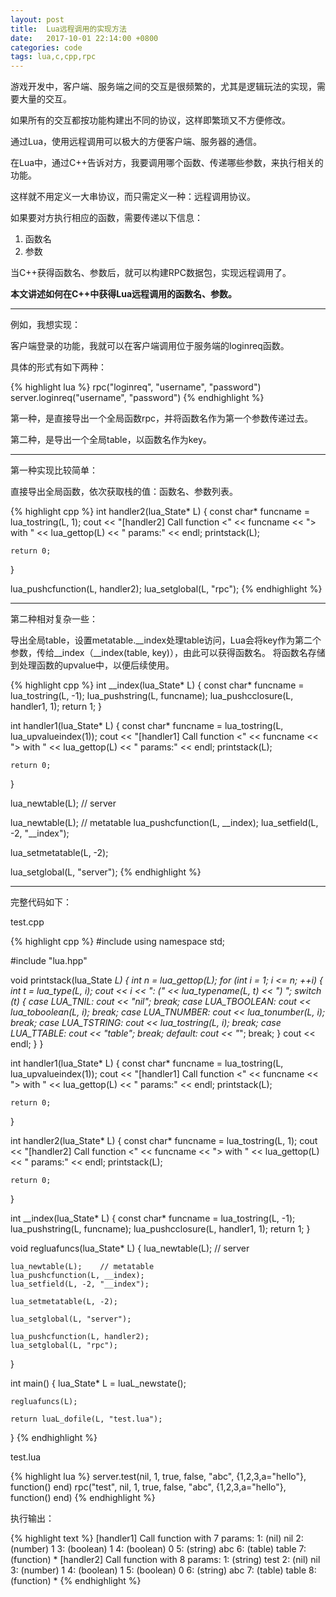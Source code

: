 ```yaml
---
layout: post
title:  Lua远程调用的实现方法
date:   2017-10-01 22:14:00 +0800
categories: code
tags: lua,c,cpp,rpc
---
```


游戏开发中，客户端、服务端之间的交互是很频繁的，尤其是逻辑玩法的实现，需要大量的交互。

如果所有的交互都按功能构建出不同的协议，这样即繁琐又不方便修改。

通过Lua，使用远程调用可以极大的方便客户端、服务器的通信。

在Lua中，通过C++告诉对方，我要调用哪个函数、传递哪些参数，来执行相关的功能。

这样就不用定义一大串协议，而只需定义一种：远程调用协议。

如果要对方执行相应的函数，需要传递以下信息：
1. 函数名
2. 参数

当C++获得函数名、参数后，就可以构建RPC数据包，实现远程调用了。

**本文讲述如何在C++中获得Lua远程调用的函数名、参数。**

------

例如，我想实现：

客户端登录的功能，我就可以在客户端调用位于服务端的loginreq函数。


具体的形式有如下两种：

{% highlight lua %}
rpc("loginreq", "username", "password")
server.loginreq("username", "password")
{% endhighlight %}

第一种，是直接导出一个全局函数rpc，并将函数名作为第一个参数传递过去。

第二种，是导出一个全局table，以函数名作为key。

-------

第一种实现比较简单：

直接导出全局函数，依次获取栈的值：函数名、参数列表。

{% highlight cpp %}
int handler2(lua_State* L) {
	const char* funcname = lua_tostring(L, 1);
	cout << "[handler2] Call function <" << funcname << "> with " << lua_gettop(L) << " params:" << endl;
	printstack(L);

	return 0;
}

lua_pushcfunction(L, handler2);
lua_setglobal(L, "rpc");
{% endhighlight %}

--------

第二种相对复杂一些：

导出全局table，设置metatable.__index处理table访问，Lua会将key作为第二个参数，传给__index（__index(table, key)），由此可以获得函数名。
将函数名存储到处理函数的upvalue中，以便后续使用。

{% highlight cpp %}
int __index(lua_State* L) {
	const char* funcname = lua_tostring(L, -1);
	lua_pushstring(L, funcname);
	lua_pushcclosure(L, handler1, 1);
	return 1;
}

int handler1(lua_State* L) {
	const char* funcname = lua_tostring(L, lua_upvalueindex(1));
	cout << "[handler1] Call function <" << funcname << "> with " << lua_gettop(L) << " params:" << endl;
	printstack(L);

	return 0;
}

lua_newtable(L);	// server

lua_newtable(L);	// metatable
lua_pushcfunction(L, __index);
lua_setfield(L, -2, "__index");

lua_setmetatable(L, -2);

lua_setglobal(L, "server");
{% endhighlight %}

------------

完整代码如下：

test.cpp

{% highlight cpp %}
#include <iostream>
using namespace std;

#include "lua.hpp"

void printstack(lua_State *L) {
	int n = lua_gettop(L);
	for (int i = 1; i <= n; ++i) {
		int t = lua_type(L, i);
		cout << i << ": (" << lua_typename(L, t) << ") ";
		switch (t) {
		case LUA_TNIL:
			cout << "nil";
			break;
		case LUA_TBOOLEAN:
			cout << lua_toboolean(L, i);
			break;
		case LUA_TNUMBER:
			cout << lua_tonumber(L, i);
			break;
		case LUA_TSTRING:
			cout << lua_tostring(L, i);
			break;
		case LUA_TTABLE:
			cout << "table";
			break;
		default:
			cout << "*";
			break;
		}
		cout << endl;
	}
}

int handler1(lua_State* L) {
	const char* funcname = lua_tostring(L, lua_upvalueindex(1));
	cout << "[handler1] Call function <" << funcname << "> with " << lua_gettop(L) << " params:" << endl;
	printstack(L);

	return 0;
}

int handler2(lua_State* L) {
	const char* funcname = lua_tostring(L, 1);
	cout << "[handler2] Call function <" << funcname << "> with " << lua_gettop(L) << " params:" << endl;
	printstack(L);

	return 0;
}

int __index(lua_State* L) {
	const char* funcname = lua_tostring(L, -1);
	lua_pushstring(L, funcname);
	lua_pushcclosure(L, handler1, 1);
	return 1;
}

void regluafuncs(lua_State* L) {
	lua_newtable(L);	// server

	lua_newtable(L);	// metatable
	lua_pushcfunction(L, __index);
	lua_setfield(L, -2, "__index");

	lua_setmetatable(L, -2);
	
	lua_setglobal(L, "server");

	lua_pushcfunction(L, handler2);
	lua_setglobal(L, "rpc");
}

int main() {
	lua_State* L = luaL_newstate();

	regluafuncs(L);

	return luaL_dofile(L, "test.lua");
}
{% endhighlight %}

test.lua

{% highlight lua %}
server.test(nil, 1, true, false, "abc", {1,2,3,a="hello"}, function() end)
rpc("test", nil, 1, true, false, "abc", {1,2,3,a="hello"}, function() end)
{% endhighlight %}

执行输出：

{% highlight text %}
[handler1] Call function <test> with 7 params:
1: (nil) nil
2: (number) 1
3: (boolean) 1
4: (boolean) 0
5: (string) abc
6: (table) table
7: (function) *
[handler2] Call function <test> with 8 params:
1: (string) test
2: (nil) nil
3: (number) 1
4: (boolean) 1
5: (boolean) 0
6: (string) abc
7: (table) table
8: (function) *
{% endhighlight %}
